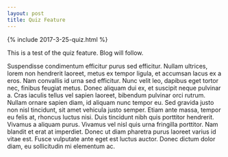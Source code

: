 ```yaml
---
layout: post
title: Quiz Feature
---
```


{% include 2017-3-25-quiz.html %}


This is a test of the quiz feature.  Blog will follow.

Suspendisse condimentum efficitur purus sed efficitur. Nullam ultrices, lorem non hendrerit laoreet, metus ex tempor ligula, et accumsan lacus ex a eros. Nam convallis id urna sed efficitur. Nunc velit leo, dapibus eget tortor nec, finibus feugiat metus. Donec aliquam dui ex, et suscipit neque pulvinar a. Cras iaculis tellus vel sapien laoreet, bibendum pulvinar orci rutrum. Nullam ornare sapien diam, id aliquam nunc tempor eu. Sed gravida justo non nisl tincidunt, sit amet vehicula justo semper. Etiam ante massa, tempor eu felis at, rhoncus luctus nisi. Duis tincidunt nibh quis porttitor hendrerit. Vivamus a aliquam purus. Vivamus vel nisl quis urna fringilla porttitor. Nam blandit et erat at imperdiet. Donec ut diam pharetra purus laoreet varius id vitae est. Fusce vulputate ante eget est luctus auctor. Donec dictum dolor diam, eu sollicitudin mi elementum ac.
